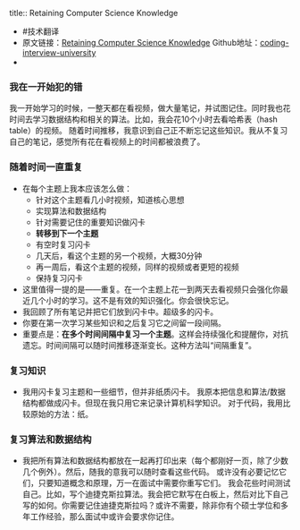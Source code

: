 title:: Retaining Computer Science Knowledge

- #技术翻译
- 原文链接：[Retaining Computer Science Knowledge](https://startupnextdoor.com/retaining-computer-science-knowledge/)
  Github地址：[coding-interview-university](https://github.com/jwasham/coding-interview-university)
-
### 我在一开始犯的错
我一开始学习的时候，一整天都在看视频，做大量笔记，并试图记住。同时我也花时间去学习数据结构和相关的算法。比如，我会花10个小时去看哈希表（hash table）的视频。
随着时间推移，我意识到自己正不断忘记这些知识。我从不复习自己的笔记，感觉所有花在看视频上的时间都被浪费了。
### 随着时间一直重复
- 在每个主题上我本应该怎么做：
  * 针对这个主题看几小时视频，知道核心思想
  * 实现算法和数据结构
  * 针对需要记住的重要知识做闪卡
  * **转移到下一个主题**
  * 有空时复习闪卡
  * 几天后，看这个主题的另一个视频，大概30分钟
  * 再一周后，看这个主题的视频，同样的视频或者更短的视频
  * 保持复习闪卡
- 这里值得一提的是——重复。在一个主题上花一到两天去看视频只会强化你最近几个小时的学习。这不是有效的知识强化。你会很快忘记。
- 我回顾了所有笔记并把它们放到闪卡中。超级多的闪卡。
- 你要在第一次学习某些知识和之后复习它之间留一段间隔。
- 重要点是：**在多个时间间隔中复习一个主题**。这样会持续强化和提醒你，对抗遗忘。时间间隔可以随时间推移逐渐变长。这种方法叫“间隔重复”。
### 复习知识
- 我用闪卡复习主题和一些细节，但并非纸质闪卡。
  我原本把信息和算法/数据结构都做成闪卡。但现在我只用它来记录计算机科学知识。
  对于代码，我用比较原始的方法：纸。
### 复习算法和数据结构
- 我把所有算法和数据结构都放在一起再打印出来（每个都刚好一页，除了少数几个例外）。然后，随我的意我可以随时查看这些代码。
  或许没有必要记忆它们，只要知道概念和原理，万一在面试中需要你重写它们。
  我会花些时间测试自己。比如，写个迪捷克斯拉算法。我会把它默写在白板上，然后对比下自己写的如何。你需要记住迪捷克斯拉吗？或许不需要，除非你有个硕士学位和多年工作经验，那么面试中或许会要求你记住。